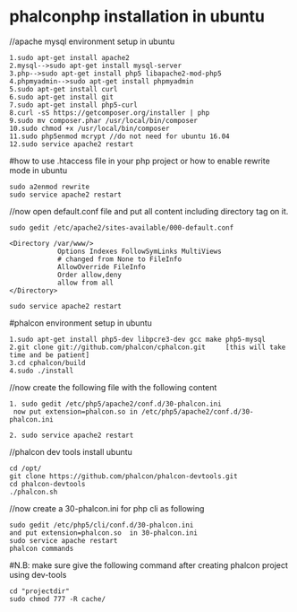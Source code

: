# phalconphp installation in ubuntu

//apache mysql environment setup in ubuntu
```
1.sudo apt-get install apache2
2.mysql-->sudo apt-get install mysql-server
3.php-->sudo apt-get install php5 libapache2-mod-php5
4.phpmyadmin-->sudo apt-get install phpmyadmin
5.sudo apt-get install curl
6.sudo apt-get install git
7.sudo apt-get install php5-curl
8.curl -sS https://getcomposer.org/installer | php
9.sudo mv composer.phar /usr/local/bin/composer
10.sudo chmod +x /usr/local/bin/composer
11.sudo php5enmod mcrypt //do not need for ubuntu 16.04
12.sudo service apache2 restart
```
#how to use .htaccess file in your php project or how to enable rewrite mode in ubuntu
```
sudo a2enmod rewrite
sudo service apache2 restart
```
//now open default.conf file and put all content including directory tag on it.
```
sudo gedit /etc/apache2/sites-available/000-default.conf

<Directory /var/www/>
            Options Indexes FollowSymLinks MultiViews
            # changed from None to FileInfo
            AllowOverride FileInfo
            Order allow,deny
            allow from all
</Directory>

sudo service apache2 restart
```



#phalcon environment setup in ubuntu
```
1.sudo apt-get install php5-dev libpcre3-dev gcc make php5-mysql
2.git clone git://github.com/phalcon/cphalcon.git     [this will take time and be patient]
3.cd cphalcon/build
4.sudo ./install
```
//now create the following file with the following content
```
1. sudo gedit /etc/php5/apache2/conf.d/30-phalcon.ini
 now put extension=phalcon.so in /etc/php5/apache2/conf.d/30-phalcon.ini

2. sudo service apache2 restart
```
//phalcon dev tools install ubuntu
```
cd /opt/
git clone https://github.com/phalcon/phalcon-devtools.git
cd phalcon-devtools
./phalcon.sh
```
//now create a 30-phalcon.ini for php cli as following
```
sudo gedit /etc/php5/cli/conf.d/30-phalcon.ini
and put extension=phalcon.so  in 30-phalcon.ini
sudo service apache restart
phalcon commands
```

#N.B: make sure give the following command after creating phalcon project using dev-tools
```
cd "projectdir"
sudo chmod 777 -R cache/

``` 
